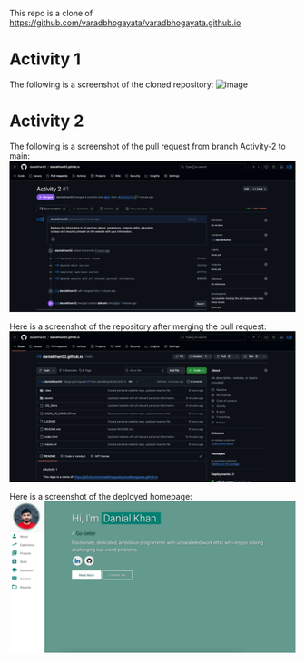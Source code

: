 This repo is a clone of
https://github.com/varadbhogayata/varadbhogayata.github.io

# Activity 1

The following is a screenshot of the cloned repository:
<img width="1372" alt="image" src="https://github.com/user-attachments/assets/bd82243d-ed7d-4af4-9331-8f2a087e6b97">

# Activity 2
The following is a screenshot of the pull request from branch Activity-2 to main:
![img.png](submissions_screenshots/activity-2.1.png)

Here is a screenshot of the repository after merging the pull request:
![img_1.png](submissions_screenshots/activity-2.2.png)

Here is a screenshot of the deployed homepage:
![img.png](submissions_screenshots/activity-2.3.png)